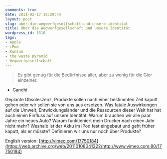 ```yaml
---
comments: true
date: 2011-02-17 16:29:44
layout: post
slug: uber-die-wegwerfgesellschaft-und-unsere-identitat
title: Über die Wegwerfgesellschaft und unsere Identität
wordpress_id: 1510
tags:
- Apple
- iPod
- Konsum
- the waste pyramid
- Wegwerfgesellschaft
---
```


> Es gibt genug für die Bedürfnisse aller, aber zu wenig für die Gier einzelner.

- Gandhi

Geplante Obsoleszenz, Produkte sollen nach einer bestimmten Zeit kaputt gehen oder wir sollen sie von uns aus ersetzen. Was fatale Auswirkungen auf die Umwelt, Entwicklungsländer und die Ressourcen dieser Welt hat hat auch einen Einfluss auf unsere Identität. Warum brauchen wir alle paar Jahre ein neues Auto? Warum funktioniert mein Drucker nach einen Jahr nicht mehr? Weshalb ist der Akku im iPod fest eingebaut und geht früher kaputt, als er müsste? Definieren wir uns nur noch über Produkte?

English version: [http://vimeo.com/17750184](https://web.archive.org/web/20110108041322/http://www.vimeo.com:80/17750184)


